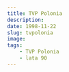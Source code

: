 ```yaml
---
title: TVP Polonia
description: 
date: 1998-11-22
slug: tvpolonia
image: 
tags:
    - TVP Polonia
    - lata 90
---
```


